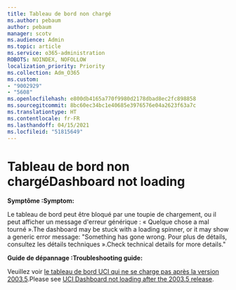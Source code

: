 ```yaml
---
title: Tableau de bord non chargé
ms.author: pebaum
author: pebaum
manager: scotv
ms.audience: Admin
ms.topic: article
ms.service: o365-administration
ROBOTS: NOINDEX, NOFOLLOW
localization_priority: Priority
ms.collection: Adm_O365
ms.custom:
- "9002929"
- "5608"
ms.openlocfilehash: e800db4165a770f9980d2178dbad8ec2fc898858
ms.sourcegitcommit: 8bc60ec34bc1e40685e3976576e04a2623f63a7c
ms.translationtype: HT
ms.contentlocale: fr-FR
ms.lasthandoff: 04/15/2021
ms.locfileid: "51815649"
---
```

# <a name="dashboard-not-loading"></a><span data-ttu-id="9fbf5-102">Tableau de bord non chargé</span><span class="sxs-lookup"><span data-stu-id="9fbf5-102">Dashboard not loading</span></span>

<span data-ttu-id="9fbf5-103">**Symptôme :**</span><span class="sxs-lookup"><span data-stu-id="9fbf5-103">**Symptom:**</span></span>

<span data-ttu-id="9fbf5-104">Le tableau de bord peut être bloqué par une toupie de chargement, ou il peut afficher un message d'erreur générique : « Quelque chose a mal tourné ».</span><span class="sxs-lookup"><span data-stu-id="9fbf5-104">The dashboard may be stuck with a loading spinner, or it may show a generic error message: "Something has gone wrong.</span></span> <span data-ttu-id="9fbf5-105">Pour plus de détails, consultez les détails techniques ».</span><span class="sxs-lookup"><span data-stu-id="9fbf5-105">Check technical details for more details."</span></span>

<span data-ttu-id="9fbf5-106">**Guide de dépannage :**</span><span class="sxs-lookup"><span data-stu-id="9fbf5-106">**Troubleshooting guide:**</span></span>

<span data-ttu-id="9fbf5-107">Veuillez voir [le tableau de bord UCI qui ne se charge pas après la version 2003.5](https://support.microsoft.com/help/4558635/uci-dashboard-not-loading-after-the-2003-5-release).</span><span class="sxs-lookup"><span data-stu-id="9fbf5-107">Please see [UCI Dashboard not loading after the 2003.5 release](https://support.microsoft.com/help/4558635/uci-dashboard-not-loading-after-the-2003-5-release).</span></span>
